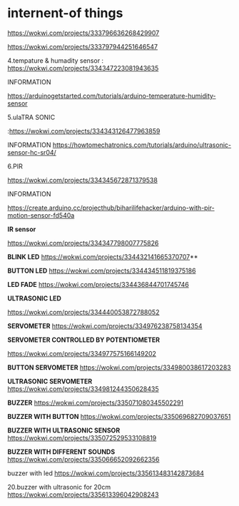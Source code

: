 # internent-of things
https://wokwi.com/projects/333796636268429907

https://wokwi.com/projects/333797944251646547

4.tempature & humadity sensor :
https://wokwi.com/projects/334347223081943635

INFORMATION

https://arduinogetstarted.com/tutorials/arduino-temperature-humidity-sensor

5.ulaTRA SONIC

:https://wokwi.com/projects/334343126477963859

INFORMATION
https://howtomechatronics.com/tutorials/arduino/ultrasonic-sensor-hc-sr04/

6.PIR

https://wokwi.com/projects/334345672871379538

INFORMATION

https://create.arduino.cc/projecthub/biharilifehacker/arduino-with-pir-motion-sensor-fd540a

**IR sensor**

https://wokwi.com/projects/334347798007775826

**BLINK LED**
https://wokwi.com/projects/334432141665370707**

**BUTTON LED**
https://wokwi.com/projects/334434511819375186

**LED FADE**
https://wokwi.com/projects/334436844701745746

**ULTRASONIC LED**

https://wokwi.com/projects/334440053872788052

**SERVOMETER**
https://wokwi.com/projects/334976238758134354


**SERVOMETER CONTROLLED BY POTENTIOMETER**

https://wokwi.com/projects/334977575166149202

**BUTTON SERVOMETER**
https://wokwi.com/projects/334980038617203283

**ULTRASONIC SERVOMETER**
https://wokwi.com/projects/334981244350628435

**BUZZER**
https://wokwi.com/projects/335071080345502291

**BUZZER WITH BUTTON**
https://wokwi.com/projects/335069682709037651

**BUZZER WITH ULTRASONIC SENSOR**
https://wokwi.com/projects/335072529533108819

**BUZZER WITH DIFFERENT SOUNDS**
https://wokwi.com/projects/335066652092662356

buzzer with led
https://wokwi.com/projects/335613483142873684

20.buzzer with ultrasonic for 20cm
https://wokwi.com/projects/335613396042908243
